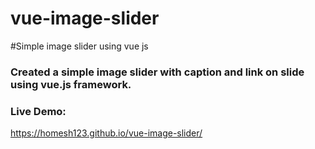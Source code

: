 # vue-image-slider
#Simple image slider using vue js 

### Created a simple image slider with caption and link on slide using vue.js framework.

### Live Demo:
https://homesh123.github.io/vue-image-slider/
